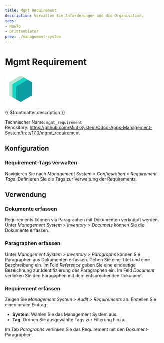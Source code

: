 ```yaml
---
title: Mgmt Requirement
description: Verwalten Sie Anforderungen and die Organisation.
tags:
- HowTo
- Drittanbieter
prev: ./management-system
---
```


# Mgmt Requirement
![icon_oms_box](attachments/icons_odoo_mint_system.png)

{{ $frontmatter.description }}

Technischer Name: `mgmt_requirement`\
Repository: <https://github.com/Mint-System/Odoo-Apps-Management-System/tree/17.0/mgmt_requirement>

## Konfiguration

### Requirement-Tags verwalten

Navigieren Sie nach *Management System > Configuration > Requirement Tags*. Definieren Sie die Tags zur Verwaltung der Requirements.

## Verwendung

### Dokumente erfassen

Requirements können via Paragraphen mit Dokumenten verknüpft werden. Unter *Management System > Inventory > Documets* können Sie die Dokumente erfassen.

### Paragraphen erfassen

Unter *Management System > Inventory > Paragraphs* können Sie Paragraphen aus Dokumenten erfassen. Geben Sie eine Titel und eine Beschreibung ein. Im Feld *Reference* geben Sie eine eindeutige Bezeichnung zur Identifizierung des Paragraphen ein. Im Feld *Document* verlinken Sie den Paragaphen mit dem entsprechenden Dokument. 

### Requirement erfassen

Zeigen Sie *Management System > Audit > Requirements* an. Erstellen Sie einen neuen Eintrag:

* **System**: Wählen Sie das Management System aus.
* **Tag**: Ordnen Sie ausgewählte Tags zur Filterung hinzu.

Im  Tab *Paragraphs* verlinken Sie das Requirement mit den Dokument-Paragraphen.

